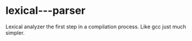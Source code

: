# lexical---parser
Lexical analyzer the first step in a compilation process. Like gcc just much simpler.
